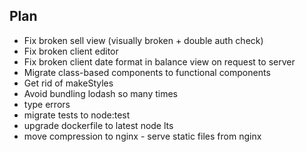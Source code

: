 ## Plan

- Fix broken sell view (visually broken + double auth check)
- Fix broken client editor
- Fix broken client date format in balance view on request to server
- Migrate class-based components to functional components
- Get rid of makeStyles
- Avoid bundling lodash so many times
- type errors
- migrate tests to node:test
- upgrade dockerfile to latest node lts
- move compression to nginx - serve static files from nginx
